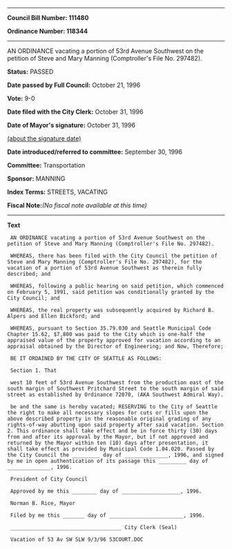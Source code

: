 

********

**Council Bill Number: 111480**
   
**Ordinance Number: 118344**
********

 AN ORDINANCE vacating a portion of 53rd Avenue Southwest on the petition of Steve and Mary Manning (Comptroller's File No. 297482).

**Status:** PASSED
   
**Date passed by Full Council:** October 21, 1996
   
**Vote:** 9-0
   
**Date filed with the City Clerk:** October 31, 1996
   
**Date of Mayor's signature:** October 31, 1996
   
[(about the signature date)](/~public/approvaldate.htm)
   
   
   
**Date introduced/referred to committee:** September 30, 1996
   
**Committee:** Transportation
   
**Sponsor:** MANNING
   
   
**Index Terms:** STREETS, VACATING

**Fiscal Note:**_(No fiscal note available at this time)_

********

**Text**
   
```
 AN ORDINANCE vacating a portion of 53rd Avenue Southwest on the petition of Steve and Mary Manning (Comptroller's File No. 297482).

 WHEREAS, there has been filed with the City Council the petition of Steve and Mary Manning (Comptroller's File No. 297482), for the vacation of a portion of 53rd Avenue Southwest as therein fully described; and

 WHEREAS, following a public hearing on said petition, which commenced on February 5, 1991, said petition was conditionally granted by the City Council; and

 WHEREAS, the real property was subsequently acquired by Richard B. Alpers and Ellen Bickford; and

 WHEREAS, pursuant to Section 35.79.030 and Seattle Municipal Code Chapter 15.62, $7,800 was paid to the City which is one-half the appraised value of the property approved for vacation according to an appraisal obtained by the Director of Engineering; and Now, Therefore;

 BE IT ORDAINED BY THE CITY OF SEATTLE AS FOLLOWS:

 Section 1. That

 west 10 feet of 53rd Avenue Southwest from the production east of the south margin of Southwest Pritchard Street to the south margin of said street as established by Ordinance 72070, (AKA Southwest Admiral Way).

 be and the same is hereby vacated; RESERVING to the City of Seattle the right to make all necessary slopes for cuts or fills upon the above described property in the reasonable original grading of any rights-of-way abutting upon said property after said vacation. Section 2. This ordinance shall take effect and be in force thirty (30) days from and after its approval by the Mayor, but if not approved and returned by the Mayor within ten (10) days after presentation, it shall take effect as provided by Municipal Code 1.04.020. Passed by the City Council the _________ day of ______________, 1996, and signed by me in open authentication of its passage this _________ day of ______________, 1996.

 President of City Council

 Approved by me this ________ day of ___________________, 1996.

 Norman B. Rice, Mayor

 Filed by me this _______ day of ________________________, 1996.

 ____________________________________ City Clerk (Seal)

 Vacation of 53 Av SW SLW 9/3/96 53COURT.DOC

```

